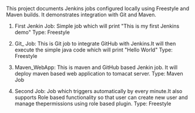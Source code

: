This project documents Jenkins jobs configured locally using Freestyle and Maven builds. It demonstrates integration with Git and Maven.

1. First Jenkin Job: Simple job which will print "This is my first Jenkins demo"
Type: Freestyle


2. Git_ Job: This is Git job to integrate GitHub with Jenkins.It will then execute the simple java code which will print "Hello World"
Type: Freestyle

4. Maven_WebApp: This is maven and GitHub based Jenkin job. It will deploy maven based web application to tomacat server.
Type: Maven Job

6. Second Job: Job which triggers automatically by every minute.It also supports Role based functionality so that user can create new user and manage thepermissions using role based plugin.
Type: Freestyle


